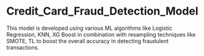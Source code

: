 # Credit_Card_Fraud_Detection_Model
This model is developed using various ML algorithms like Logistic Regression, KNN, XG Boost in combination with resampling techniques like SMOTE, TL to boost the overall accuracy in detecting fraudulent transactions.
